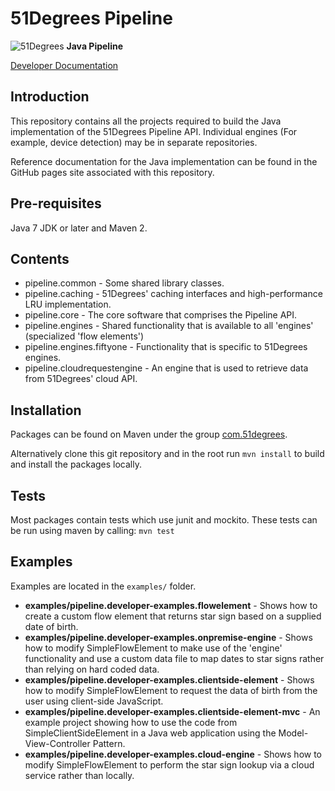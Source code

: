 # 51Degrees Pipeline

![51Degrees](https://51degrees.com/DesktopModules/FiftyOne/Distributor/Logo.ashx?utm_source=github&utm_medium=repository&utm_content=readme_main&utm_campaign=node-open-source "Data rewards the curious") **Java Pipeline**

[Developer Documentation](https://51degrees.com/pipeline-java/index.html?utm_source=github&utm_medium=repository&utm_content=documentation&utm_campaign=java-open-source "developer documentation")

## Introduction
This repository contains all the projects required to build the Java implementation of the 51Degrees Pipeline API.
Individual engines (For example, device detection) may be in separate repositories.

Reference documentation for the Java implementation can be found in the GitHub pages site associated with this repository.

## Pre-requisites

Java 7 JDK or later and Maven 2.

## Contents

- pipeline.common - Some shared library classes.
- pipeline.caching - 51Degrees' caching interfaces and high-performance LRU implementation.
- pipeline.core - The core software that comprises the Pipeline API. 
- pipeline.engines - Shared functionality that is available to all 'engines' (specialized 'flow elements')
- pipeline.engines.fiftyone - Functionality that is specific to 51Degrees engines.
- pipeline.cloudrequestengine - An engine that is used to retrieve data from 51Degrees' cloud API.

## Installation

Packages can be found on Maven under the group [com.51degrees](https://mvnrepository.com/artifact/com.51degrees).

Alternatively clone this git repository and in the root run `mvn install` to build and install the packages locally.

## Tests

Most packages contain tests which use junit and mockito. These tests can be run using maven by calling: `mvn test`

## Examples

Examples are located in the `examples/` folder.

- **examples/pipeline.developer-examples.flowelement** - Shows how to create a custom flow element that returns star sign based on a supplied date of birth.
- **examples/pipeline.developer-examples.onpremise-engine** - Shows how to modify SimpleFlowElement to make use of the 'engine' functionality and use a custom data file to map dates to star signs rather than relying on hard coded data.
- **examples/pipeline.developer-examples.clientside-element** - Shows how to modify SimpleFlowElement to request the data of birth from the user using client-side JavaScript.
- **examples/pipeline.developer-examples.clientside-element-mvc** - An example project showing how to use the code from SimpleClientSideElement in a Java web application using the Model-View-Controller Pattern.
- **examples/pipeline.developer-examples.cloud-engine** - Shows how to modify SimpleFlowElement to perform the star sign lookup via a cloud service rather than locally.





